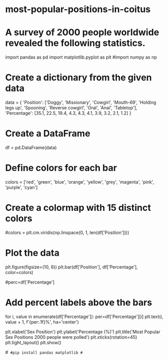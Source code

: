# most-popular-positions-in-coitus
# A survey of 2000 people worldwide revealed the following statistics.


import pandas as pd
import matplotlib.pyplot as plt
#import numpy as np

# Create a dictionary from the given data
data = {
    'Position': ['Doggy', 'Missionary', 'Cowgirl', 'Mouth-69', 'Holding legs up', 'Spooning', 'Reverse cowgirl', 'Oral', 'Anal', 'Tabletop'],
    'Percentage': [35.1, 22.5, 19.4, 4.3, 4.3, 4.1, 3.9, 3.2, 2.1, 1.2]
}

# Create a DataFrame
df = pd.DataFrame(data)
# Define colors for each bar
colors = ['red', 'green', 'blue', 'orange', 'yellow', 'grey',
'magenta', 'pink', 'purple', 'cyan']

# Create a colormap with 15 distinct colors
#colors = plt.cm.viridis(np.linspace(0, 1, len(df['Position'])))

# Plot the data
plt.figure(figsize=(10, 6))
plt.bar(df['Position'], df['Percentage'], color=colors)

#perc=df['Percentage']
# Add percent labels above the bars
for i, value in enumerate(df['Percentage']):
    per=df['Percentage'][i]
    plt.text(i, value + 1, f'{per:.1f}%', ha='center')
    
    
plt.xlabel('Sex Position')
plt.ylabel('Percentage (%)')
plt.title('Most Popular Sex Positions 2000 people were polled')
plt.xticks(rotation=45)
plt.tight_layout()
plt.show()


#```
#pip install pandas matplotlib
#```
